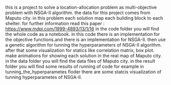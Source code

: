 this is a project to solve a location-allocation problem as multi-objective problem with NSGA-II algorithm. the data for this project comes from Maputo city. in this problem each solution map each buliding block to each shelter. for further information read this paper : https://www.mdpi.com/1999-4893/13/1/16 
in the code folder you will find the whole code as a notebook. 
  in this code there is an implementation for the objective functions.and there is an implementation for NSGA-II. then use a genetic algorithm for tunning the hyperparameters of NSGA-II algorithm. after that some visualization for statics like correlation matrix, box plot. make animations for showing each solution in the real map of Maputo city.
in the data folder you will find the data files of Maputo city.
in the result folder you will find some results of running of code for example in tunning_the_hyperparametes floder there are some statcis visualization of tunning hyperparametes of NSGA-II.
